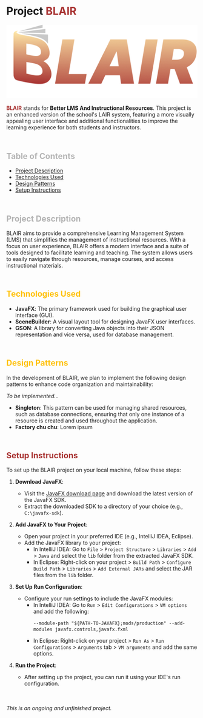 # Project <span style="color: #A83332;">BLAIR</span>
![BLAIR Logo](BLAIR/src/main/resources/media/BLAIR.png)

**<span style="color: #A83332;">BLAIR</span>** stands for **Better LMS And Instructional Resources**. This project is an enhanced version of the school's LAIR system, featuring a more visually appealing user interface and additional functionalities to improve the learning experience for both students and instructors.

## <br> <span style="color: #B4B4B4;">Table of Contents</span>
- [Project Description](#project-description)
- [Technologies Used](#technologies-used)
- [Design Patterns](#design-patterns)
- [Setup Instructions](#setup-instructions)

## <br> <span style="color: #B4B4B4;">Project Description</span>
BLAIR aims to provide a comprehensive Learning Management System (LMS) that simplifies the management of instructional resources. With a focus on user experience, BLAIR offers a modern interface and a suite of tools designed to facilitate learning and teaching. The system allows users to easily navigate through resources, manage courses, and access instructional materials.

## <br> <span style="color: #FFC107;">Technologies Used</span>
- **JavaFX**: The primary framework used for building the graphical user interface (GUI).
- **SceneBuilder**: A visual layout tool for designing JavaFX user interfaces.
- **GSON**: A library for converting Java objects into their JSON representation and vice versa, used for database management.

## <br> <span style="color: #FFC107;">Design Patterns</span>
In the development of BLAIR, we plan to implement the following design patterns to enhance code organization and maintainability:

_To be implemented..._
- **Singleton**: This pattern can be used for managing shared resources, such as database connections, ensuring that only one instance of a resource is created and used throughout the application.
- **Factory chu chu**: Lorem ipsum

## <br> <span style="color: #A83332;">Setup Instructions</span>
To set up the BLAIR project on your local machine, follow these steps:

1. **Download JavaFX**:
    - Visit the [JavaFX download page](https://openjfx.io/) and download the latest version of the JavaFX SDK.
    - Extract the downloaded SDK to a directory of your choice (e.g., `C:\javafx-sdk`).

2. **Add JavaFX to Your Project**:
    - Open your project in your preferred IDE (e.g., IntelliJ IDEA, Eclipse).
    - Add the JavaFX library to your project:
        - In IntelliJ IDEA: Go to `File` > `Project Structure` > `Libraries` > `Add` > `Java` and select the `lib` folder from the extracted JavaFX SDK.
        - In Eclipse: Right-click on your project > `Build Path` > `Configure Build Path` > `Libraries` > `Add External JARs` and select the JAR files from the `lib` folder.

3. **Set Up Run Configuration**:
    - Configure your run settings to include the JavaFX modules:
        - In IntelliJ IDEA: Go to `Run` > `Edit Configurations` > `VM options` and add the following:
          ```
          --module-path "${PATH-TO-JAVAFX};mods/production" --add-modules javafx.controls,javafx.fxml
          ```
        - In Eclipse: Right-click on your project > `Run As` > `Run Configurations` > `Arguments` tab > `VM arguments` and add the same options.

4. **Run the Project**:
    - After setting up the project, you can run it using your IDE's run configuration.

<br><br>_This is an ongoing and unfinished project._